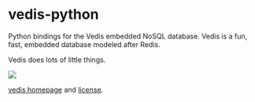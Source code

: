 vedis-python
============

Python bindings for the Vedis embedded NoSQL database. Vedis is a fun, fast, embedded database modeled after Redis.

Vedis does lots of little things.

![](http://media.charlesleifer.com/blog/photos/more-hueys.png)

[vedis homepage](http://vedis.symisc.net/) and [license](http://vedis.symisc.net/licensing.html).
